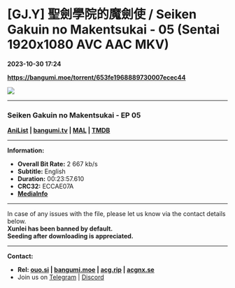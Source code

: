 # [GJ.Y] 聖劍學院的魔劍使 / Seiken Gakuin no Makentsukai - 05 (Sentai 1920x1080 AVC AAC MKV)

**2023-10-30 17:24**

**https://bangumi.moe/torrent/653fe1968889730007ecec44**

![](https://static.hidive.com/titles/DEA/512x288/demon-sword-master-excalibur-academy_DEA_01_005_512x288_00.jpg)

* * *

### **__Seiken Gakuin no Makentsukai__** - EP 05

**[AniList](https://anilist.co/anime/140501) | [bangumi.tv](https://bgm.tv/subject/353819) | [MAL](https://myanimelist.net/anime/50184) | [TMDB](https://www.themoviedb.org/tv/136840)**

* * *

**Information:**

*   **Overall Bit Rate:** 2 667 kb/s
*   **Subtitle:** English
*   **Duration:** 00:23:57.610
*   **CRC32:** ECCAE07A
*   **[MediaInfo](https://rr1---nfo.raws.dev/%5BGJ.Y%5D%20Seiken%20Gakuin%20no%20Makentsukai%20-%2005%20%28Sentai%201920x1080%20AVC%20AAC%20MKV%29%20%5BECCAE07A%5D.mkv.nfo)**

* * *

In case of any issues with the file, please let us know via the contact details below.  
**Xunlei has been banned by default.**  
**Seeding after downloading is appreciated.**

* * *

**Contact:**

*   **Rel: [ouo.si](https://ouo.si/user/BraveSail) | [bangumi.moe](https://bangumi.moe/search/63e4b7585fa12c0007949b88) | [acg.rip](https://acg.rip/user/5570) | [acgnx.se](https://share.acgnx.se/user-529-1.html)**
*   Join us on [Telegram](https://kirara-fantasia.moe/telegram) | [Discord](https://kirara-fantasia.moe/discord)